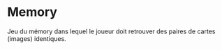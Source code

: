 # Memory
Jeu du mémory dans lequel le joueur doit retrouver des paires de cartes (images) identiques.
